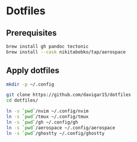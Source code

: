 # Dotfiles

## Prerequisites

```bash
brew install gh pandoc tectonic
brew install --cask nikitabobko/tap/aerospace
```

## Apply dotfiles

```bash
mkdir -p ~/.config

git clone https://github.com/davigar15/dotfiles
cd dotfiles/

ln -s `pwd`/nvim ~/.config/nvim
ln -s `pwd`/tmux ~/.config/tmux
ln -s `pwd`/gh ~/.config/gh
ln -s `pwd`/aerospace ~/.config/aerospace
ln -s `pwd`/ghostty ~/.config/ghostty
```
